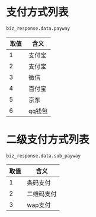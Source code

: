 # 支付方式列表

	biz_response.data.payway

取值 |含义  
--------- | ------
1	|支付宝
2       |支付宝
3	|微信
4	|百付宝
5   |京东
6   |qq钱包


# 二级支付方式列表

	biz_response.data.sub_payway

取值 |含义  
--------- | ------
1   |条码支付
2   |二维码支付
3   |wap支付
